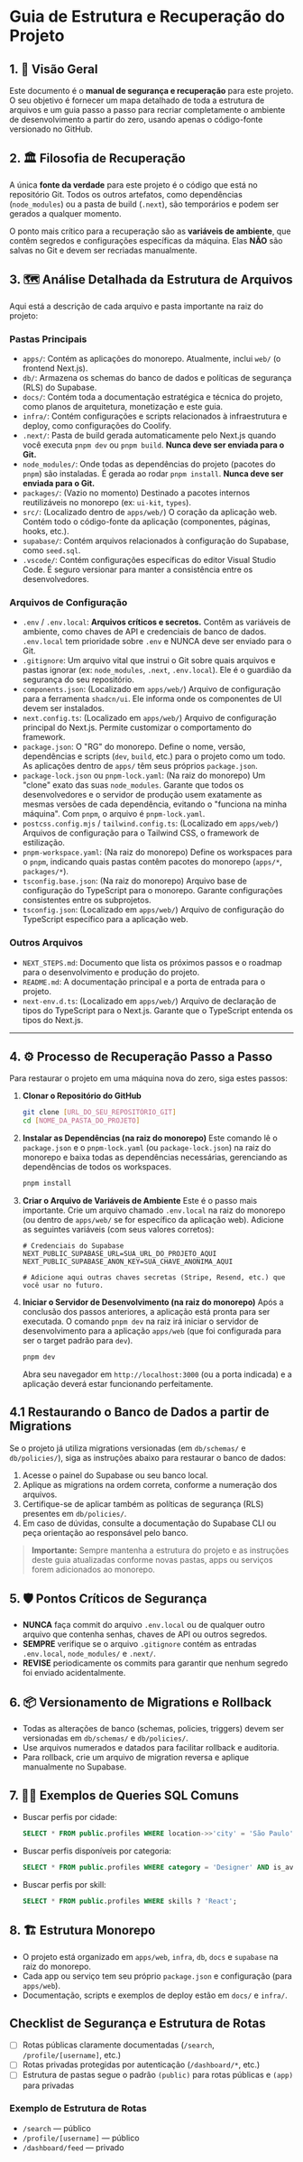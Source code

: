 # Guia de Estrutura e Recuperação do Projeto

## 1. 🎯 Visão Geral

Este documento é o **manual de segurança e recuperação** para este projeto. O seu objetivo é fornecer um mapa detalhado de toda a estrutura de arquivos e um guia passo a passo para recriar completamente o ambiente de desenvolvimento a partir do zero, usando apenas o código-fonte versionado no GitHub.

## 2. 🏛️ Filosofia de Recuperação

A única **fonte da verdade** para este projeto é o código que está no repositório Git. Todos os outros artefatos, como dependências (`node_modules`) ou a pasta de build (`.next`), são temporários e podem ser gerados a qualquer momento.

O ponto mais crítico para a recuperação são as **variáveis de ambiente**, que contêm segredos e configurações específicas da máquina. Elas **NÃO** são salvas no Git e devem ser recriadas manualmente.

## 3. 🗺️ Análise Detalhada da Estrutura de Arquivos

Aqui está a descrição de cada arquivo e pasta importante na raiz do projeto:

### Pastas Principais
*   `apps/`: Contém as aplicações do monorepo. Atualmente, inclui `web/` (o frontend Next.js).
*   `db/`: Armazena os schemas do banco de dados e políticas de segurança (RLS) do Supabase.
*   `docs/`: Contém toda a documentação estratégica e técnica do projeto, como planos de arquitetura, monetização e este guia.
*   `infra/`: Contém configurações e scripts relacionados à infraestrutura e deploy, como configurações do Coolify.
*   `.next/`: Pasta de build gerada automaticamente pelo Next.js quando você executa `pnpm dev` ou `pnpm build`. **Nunca deve ser enviada para o Git.**
*   `node_modules/`: Onde todas as dependências do projeto (pacotes do `pnpm`) são instaladas. É gerada ao rodar `pnpm install`. **Nunca deve ser enviada para o Git.**
*   `packages/`: (Vazio no momento) Destinado a pacotes internos reutilizáveis no monorepo (ex: `ui-kit`, `types`).
*   `src/`: (Localizado dentro de `apps/web/`) O coração da aplicação web. Contém todo o código-fonte da aplicação (componentes, páginas, hooks, etc.).
*   `supabase/`: Contém arquivos relacionados à configuração do Supabase, como `seed.sql`.
*   `.vscode/`: Contém configurações específicas do editor Visual Studio Code. É seguro versionar para manter a consistência entre os desenvolvedores.

### Arquivos de Configuração
*   `.env` / `.env.local`: **Arquivos críticos e secretos.** Contêm as variáveis de ambiente, como chaves de API e credenciais de banco de dados. `.env.local` tem prioridade sobre `.env` e NUNCA deve ser enviado para o Git.
*   `.gitignore`: Um arquivo vital que instrui o Git sobre quais arquivos e pastas ignorar (ex: `node_modules`, `.next`, `.env.local`). Ele é o guardião da segurança do seu repositório.
*   `components.json`: (Localizado em `apps/web/`) Arquivo de configuração para a ferramenta `shadcn/ui`. Ele informa onde os componentes de UI devem ser instalados.
*   `next.config.ts`: (Localizado em `apps/web/`) Arquivo de configuração principal do Next.js. Permite customizar o comportamento do framework.
*   `package.json`: O "RG" do monorepo. Define o nome, versão, dependências e scripts (`dev`, `build`, etc.) para o projeto como um todo. As aplicações dentro de `apps/` têm seus próprios `package.json`.
*   `package-lock.json` ou `pnpm-lock.yaml`: (Na raiz do monorepo) Um "clone" exato das suas `node_modules`. Garante que todos os desenvolvedores e o servidor de produção usem exatamente as mesmas versões de cada dependência, evitando o "funciona na minha máquina". Com `pnpm`, o arquivo é `pnpm-lock.yaml`.
*   `postcss.config.mjs` / `tailwind.config.ts`: (Localizado em `apps/web/`) Arquivos de configuração para o Tailwind CSS, o framework de estilização.
*   `pnpm-workspace.yaml`: (Na raiz do monorepo) Define os workspaces para o `pnpm`, indicando quais pastas contêm pacotes do monorepo (`apps/*`, `packages/*`).
*   `tsconfig.base.json`: (Na raiz do monorepo) Arquivo base de configuração do TypeScript para o monorepo. Garante configurações consistentes entre os subprojetos.
*   `tsconfig.json`: (Localizado em `apps/web/`) Arquivo de configuração do TypeScript específico para a aplicação web.

### Outros Arquivos
*   `NEXT_STEPS.md`: Documento que lista os próximos passos e o roadmap para o desenvolvimento e produção do projeto.
*   `README.md`: A documentação principal e a porta de entrada para o projeto.
*   `next-env.d.ts`: (Localizado em `apps/web/`) Arquivo de declaração de tipos do TypeScript para o Next.js. Garante que o TypeScript entenda os tipos do Next.js.

---

## 4. ⚙️ Processo de Recuperação Passo a Passo

Para restaurar o projeto em uma máquina nova do zero, siga estes passos:

1.  **Clonar o Repositório do GitHub**
    ```bash
    git clone [URL_DO_SEU_REPOSITÓRIO_GIT]
    cd [NOME_DA_PASTA_DO_PROJETO]
    ```

2.  **Instalar as Dependências (na raiz do monorepo)**
    Este comando lê o `package.json` e o `pnpm-lock.yaml` (ou `package-lock.json`) na raiz do monorepo e baixa todas as dependências necessárias, gerenciando as dependências de todos os workspaces.
    ```bash
    pnpm install
    ```

3.  **Criar o Arquivo de Variáveis de Ambiente**
    Este é o passo mais importante. Crie um arquivo chamado `.env.local` na raiz do monorepo (ou dentro de `apps/web/` se for específico da aplicação web). Adicione as seguintes variáveis (com seus valores corretos):
    ```env
    # Credenciais do Supabase
    NEXT_PUBLIC_SUPABASE_URL=SUA_URL_DO_PROJETO_AQUI
    NEXT_PUBLIC_SUPABASE_ANON_KEY=SUA_CHAVE_ANONIMA_AQUI

    # Adicione aqui outras chaves secretas (Stripe, Resend, etc.) que você usar no futuro.
    ```

4.  **Iniciar o Servidor de Desenvolvimento (na raiz do monorepo)**
    Após a conclusão dos passos anteriores, a aplicação está pronta para ser executada. O comando `pnpm dev` na raiz irá iniciar o servidor de desenvolvimento para a aplicação `apps/web` (que foi configurada para ser o target padrão para `dev`).
    ```bash
    pnpm dev
    ```
    Abra seu navegador em `http://localhost:3000` (ou a porta indicada) e a aplicação deverá estar funcionando perfeitamente.

## 4.1 Restaurando o Banco de Dados a partir de Migrations

Se o projeto já utiliza migrations versionadas (em `db/schemas/` e `db/policies/`), siga as instruções abaixo para restaurar o banco de dados:

1. Acesse o painel do Supabase ou seu banco local.
2. Aplique as migrations na ordem correta, conforme a numeração dos arquivos.
3. Certifique-se de aplicar também as políticas de segurança (RLS) presentes em `db/policies/`.
4. Em caso de dúvidas, consulte a documentação do Supabase CLI ou peça orientação ao responsável pelo banco.

> **Importante:** Sempre mantenha a estrutura do projeto e as instruções deste guia atualizadas conforme novas pastas, apps ou serviços forem adicionados ao monorepo.

## 5. 🛡️ Pontos Críticos de Segurança

*   **NUNCA** faça commit do arquivo `.env.local` ou de qualquer outro arquivo que contenha senhas, chaves de API ou outros segredos.
*   **SEMPRE** verifique se o arquivo `.gitignore` contém as entradas `.env.local`, `node_modules/` e `.next/`.
*   **REVISE** periodicamente os commits para garantir que nenhum segredo foi enviado acidentalmente.

## 6. 📦 Versionamento de Migrations e Rollback

- Todas as alterações de banco (schemas, policies, triggers) devem ser versionadas em `db/schemas/` e `db/policies/`.
- Use arquivos numerados e datados para facilitar rollback e auditoria.
- Para rollback, crie um arquivo de migration reversa e aplique manualmente no Supabase.

## 7. 🧑‍💻 Exemplos de Queries SQL Comuns

- Buscar perfis por cidade:
  ```sql
  SELECT * FROM public.profiles WHERE location->>'city' = 'São Paulo';
  ```
- Buscar perfis disponíveis por categoria:
  ```sql
  SELECT * FROM public.profiles WHERE category = 'Designer' AND is_available = true;
  ```
- Buscar perfis por skill:
  ```sql
  SELECT * FROM public.profiles WHERE skills ? 'React';
  ```

## 8. 🏗️ Estrutura Monorepo

- O projeto está organizado em `apps/web`, `infra`, `db`, `docs` e `supabase` na raiz do monorepo.
- Cada app ou serviço tem seu próprio `package.json` e configuração (para `apps/web`).
- Documentação, scripts e exemplos de deploy estão em `docs/` e `infra/`.

## Checklist de Segurança e Estrutura de Rotas

- [ ] Rotas públicas claramente documentadas (`/search`, `/profile/[username]`, etc.)
- [ ] Rotas privadas protegidas por autenticação (`/dashboard/*`, etc.)
- [ ] Estrutura de pastas segue o padrão `(public)` para rotas públicas e `(app)` para privadas

### Exemplo de Estrutura de Rotas

- `/search` — público
- `/profile/[username]` — público
- `/dashboard/feed` — privado
